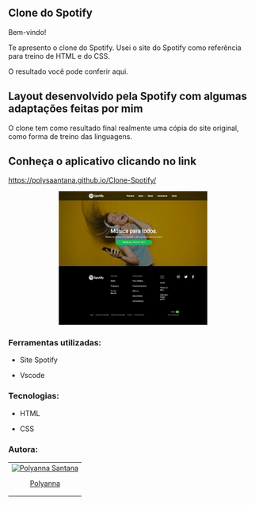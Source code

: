 
## Clone do Spotify 

Bem-vindo! 

Te apresento o clone do Spotify. Usei o site do Spotify como referência para treino de HTML e do CSS.

O resultado você pode conferir aqui.


## Layout desenvolvido pela Spotify com algumas adaptações feitas por mim

O clone tem como resultado final realmente uma cópia do site original, como forma de treino das linguagens.

## Conheça o aplicativo clicando no link
https://polysaantana.github.io/Clone-Spotify/

<div align="center">
  <img src="img/spotify.jpeg" alt="Spotify" width="300.12" />
</div>


### Ferramentas utilizadas: 

* Site Spotify

* Vscode
 

### Tecnologias:

* HTML

* CSS


### Autora:
<table>
  <tbody>
    <tr>
	    <td align="center" valign="top">  <a href="https://github.com/polysaantana"> <img src="https://avatars.githubusercontent.com/u/138715912?v=4" width="115" alt="Polyanna Santana"/>
          <br /> <p>Polyanna</p> </a>
      </td>
      </td>
    </tr>
  </tbody>
</table>
